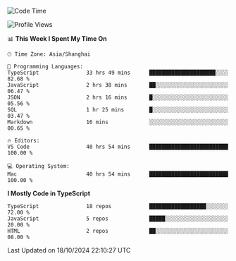 <!--START_SECTION:waka-->
![Code Time](http://img.shields.io/badge/Code%20Time-6%2C768%20hrs%2052%20mins-blue)

![Profile Views](http://img.shields.io/badge/Profile%20Views-1-blue)

📊 **This Week I Spent My Time On** 

```text
🕑︎ Time Zone: Asia/Shanghai

💬 Programming Languages: 
TypeScript               33 hrs 49 mins      █████████████████████░░░░   82.68 % 
JavaScript               2 hrs 38 mins       ██░░░░░░░░░░░░░░░░░░░░░░░   06.47 % 
JSON                     2 hrs 16 mins       █░░░░░░░░░░░░░░░░░░░░░░░░   05.56 % 
SQL                      1 hr 25 mins        █░░░░░░░░░░░░░░░░░░░░░░░░   03.47 % 
Markdown                 16 mins             ░░░░░░░░░░░░░░░░░░░░░░░░░   00.65 % 

🔥 Editors: 
VS Code                  40 hrs 54 mins      █████████████████████████   100.00 % 

💻 Operating System: 
Mac                      40 hrs 54 mins      █████████████████████████   100.00 % 
```

**I Mostly Code in TypeScript** 

```text
TypeScript               18 repos            ██████████████████░░░░░░░   72.00 % 
JavaScript               5 repos             █████░░░░░░░░░░░░░░░░░░░░   20.00 % 
HTML                     2 repos             ██░░░░░░░░░░░░░░░░░░░░░░░   08.00 % 
```




 Last Updated on 18/10/2024 22:10:27 UTC
<!--END_SECTION:waka-->
